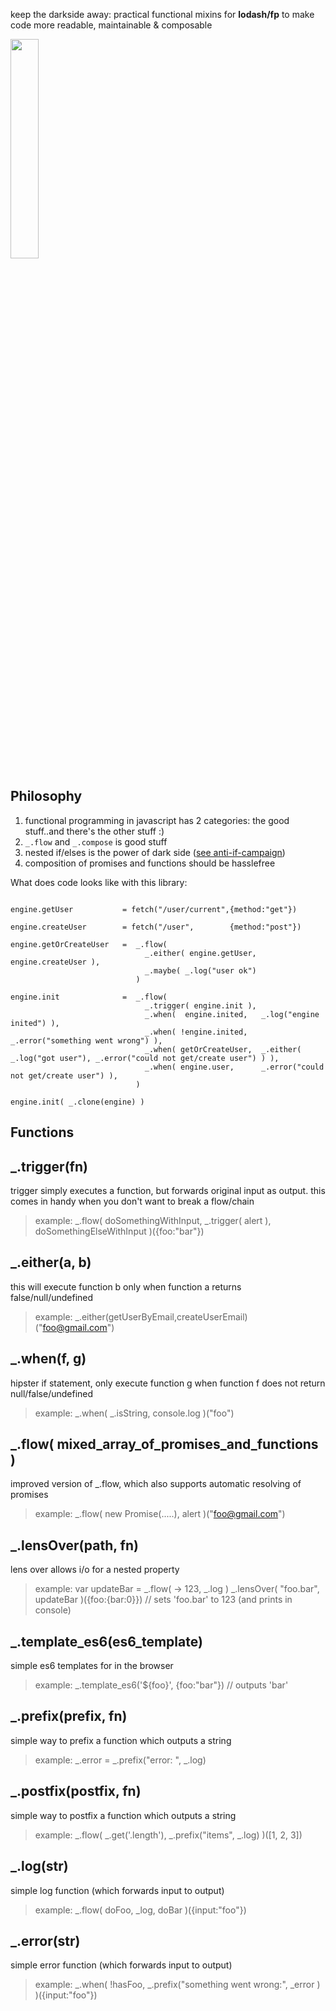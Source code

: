 keep the darkside away: practical functional mixins for **lodash/fp** to make code more readable, maintainable & composable

<img src='https://media1.giphy.com/media/VZovxx7W7tbu8/giphy.gif' width="30%"/>

## Philosophy

1. functional programming in javascript has 2 categories: the good stuff..and there's the other stuff :)
2. `_.flow` and `_.compose` is good stuff
3. nested if/elses is the power of dark side ([see anti-if-campaign](https://cirillocompany.de/pages/anti-if-campaign))
4. composition of promises and functions should be hasslefree

What does code looks like with this library:

```

engine.getUser           = fetch("/user/current",{method:"get"})             

engine.createUser        = fetch("/user",        {method:"post"})            

engine.getOrCreateUser   = 	_.flow( 
                              _.either( engine.getUser, engine.createUser ), 
                              _.maybe( _.log("user ok") 
                           	)

engine.init              = 	_.flow(
                              _.trigger( engine.init ),
                              _.when(  engine.inited,   _.log("engine inited") ),
                              _.when( !engine.inited,   _.error("something went wrong") ),
                              _.when( getOrCreateUser, 	_.either( _.log("got user"), _.error("could not get/create user") ) ),
                              _.when( engine.user,     	_.error("could not get/create user") ),
                            )

engine.init( _.clone(engine) ) 
```

## Functions

## _.trigger(fn)
 
trigger simply executes a function, but forwards original input as output.
this comes in handy when you don't want to break a flow/chain
 
> example:	_.flow( doSomethingWithInput, _.trigger( alert ), doSomethingElseWithInput )({foo:"bar"})
			
## _.either(a, b)
 
this will execute function b only when function a returns false/null/undefined 
 
> example: _.either(getUserByEmail,createUserEmail)("foo@gmail.com")
 
## _.when(f, g)
 
hipster if statement, only execute function g when function f does not return null/false/undefined 
 
> example: _.when( _.isString, console.log )("foo")
 
## _.flow( mixed_array_of_promises_and_functions )
 
improved version of _.flow, which also supports automatic resolving of promises
 
> example: _.flow( new Promise(.....), alert )("foo@gmail.com")
 
## _.lensOver(path, fn)
 
lens over allows i/o for a nested property 
 
> example: var updateBar = _.flow( -> 123, _.log )
>			_.lensOver( "foo.bar", updateBar )({foo:{bar:0}})  // sets 'foo.bar' to 123 (and prints in console)
 
## _.template_es6(es6_template)
 
simple es6 templates for in the browser
 
> example: _.template_es6('${foo}', {foo:"bar"})    // outputs 'bar'
 
## _.prefix(prefix, fn)
 
simple way to prefix a function which outputs a string 
 
> example: _.error = _.prefix("error: ", _.log)
 
## _.postfix(postfix, fn)
 
simple way to postfix a function which outputs a string 
 
> example: _.flow( _.get('.length'), _.prefix("items", _.log) )([1, 2, 3])
 
## _.log(str)
 
simple log function (which forwards input to output)
 
> example: _.flow( doFoo, _log, doBar )({input:"foo"})
 
## _.error(str)
 
simple error function (which forwards input to output)
 
> example: _.when( !hasFoo, _.prefix("something went wrong:", _error ) )({input:"foo"})
 
